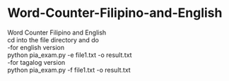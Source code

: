 # Word-Counter-Filipino-and-English<br />
Word Counter Filipino and English<br />
cd into the file directory and do <br />
-for english version <br />
    python pia_exam.py -e file1.txt -o result.txt<br />
-for tagalog version <br />
   python pia_exam.py -f file1.txt -o result.txt<br />
